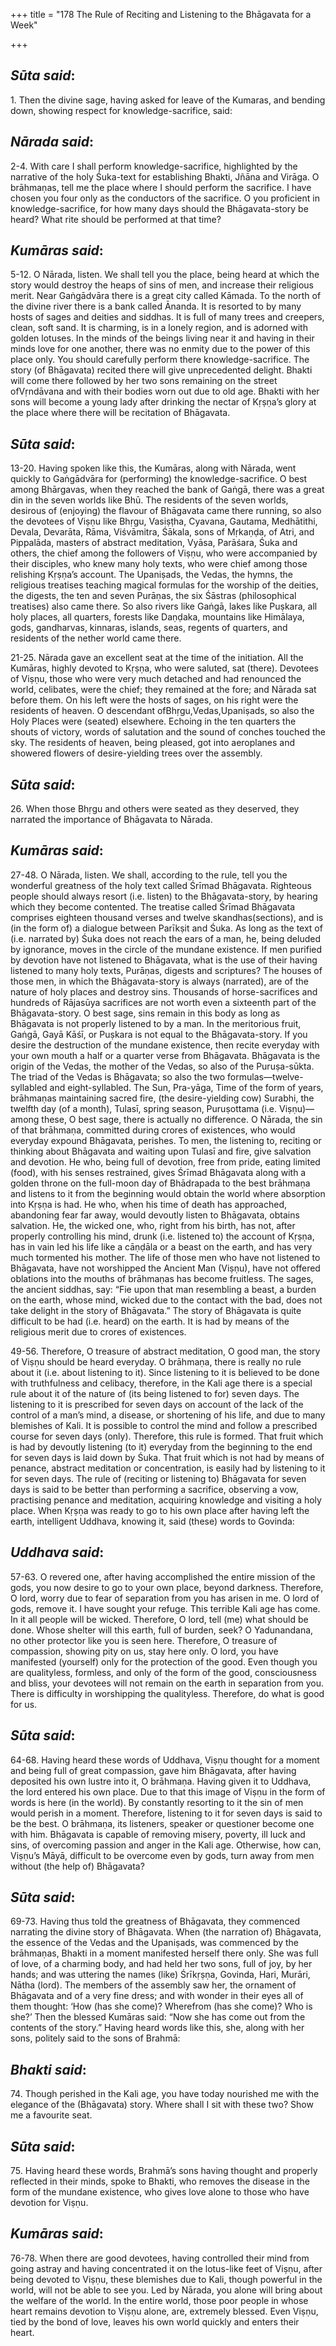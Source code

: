 +++
title = "178 The Rule of Reciting and Listening to the Bhāgavata for a Week"

+++
 

## *Sūta said*:

1\. Then the divine sage, having asked for leave of the Kumaras, and bending down, showing respect for knowledge-sacrifice, said:

## *Nārada said*:

2-4. With care I shall perform knowledge-sacrifice, highlighted by the narrative of the holy Śuka-text for establishing Bhakti, Jñāna and Virāga. O brāhmaṇas, tell me the place where I should perform the sacrifice. I have chosen you four only as the conductors of the sacrifice. O you proficient in knowledge-sacrifice, for how many days should the Bhāgavata-story be heard? What rite should be performed at that time?

## *Kumāras said*:

5-12. O Nārada, listen. We shall tell you the place, being heard at which the story would destroy the heaps of sins of men, and increase their religious merit. Near Gaṅgādvāra there is a great city called Kāmada. To the north of the divine river there is a bank called Ānanda. It is resorted to by many hosts of sages and deities and siddhas. It is full of many trees and creepers, clean, soft sand. It is charming, is in a lonely region, and is adorned with golden lotuses. In the minds of the beings living near it and having in their minds love for one another, there was no enmity due to the power of this place only. You should carefully perform there knowledge-sacrifice. The story (of Bhāgavata) recited there will give unprecedented delight. Bhakti will come there followed by her two sons remaining on the street ofVṛndāvana and with their bodies worn out due to old age. Bhakti with her sons will become a young lady after drinking the nectar of Kṛṣṇa’s glory at the place where there will be recitation of Bhāgavata.

## *Sūta said*:

13-20. Having spoken like this, the Kumāras, along with Nārada, went quickly to Gaṅgādvāra for (performing) the knowledge-sacrifice. O best among Bhārgavas, when they reached the bank of Gaṅgā, there was a great din in the seven worlds like Bhū. The residents of the seven worlds, desirous of (enjoying) the flavour of Bhāgavata came there running, so also the devotees of Viṣṇu like Bhṛgu, Vasiṣṭha, Cyavana, Gautama, Medhātithi, Devala, Devarāta, Rāma, Viśvāmitra, Śākala, sons of Mṛkaṇḍa, of Atri, and Pippalāda, masters of abstract meditation, Vyāsa, Parāśara, Śuka and others, the chief among the followers of Viṣṇu, who were accompanied by their disciples, who knew many holy texts, who were chief among those relishing Kṛṣṇa’s account. The Upaniṣads, the Vedas, the hymns, the religious treatises teaching magical formulas for the worship of the deities, the digests, the ten and seven Purāṇas, the six Śāstras (philosophical treatises) also came there. So also rivers like Gaṅgā, lakes like Puṣkara, all holy places, all quarters, forests like Daṇḍaka, mountains like Himālaya, gods, gandharvas, kinnaras, islands, seas, regents of quarters, and residents of the nether world came there.

21-25. Nārada gave an excellent seat at the time of the initiation. All the Kumāras, highly devoted to Kṛṣṇa, who were saluted, sat (there). Devotees of Viṣṇu, those who were very much detached and had renounced the world, celibates, were the chief; they remained at the fore; and Nārada sat before them. On his left were the hosts of sages, on his right were the residents of heaven. O descendant ofBhṛgu,Vedas,Upaniṣads, so also the Holy Places were (seated) elsewhere. Echoing in the ten quarters the shouts of victory, words of salutation and the sound of conches touched the sky. The residents of heaven, being pleased, got into aeroplanes and showered flowers of desire-yielding trees over the assembly.

## *Sūta said*:

26\. When those Bhṛgu and others were seated as they deserved, they narrated the importance of Bhāgavata to Nārada.

## *Kumāras said*:

27-48. O Nārada, listen. We shall, according to the rule, tell you the wonderful greatness of the holy text called Śrīmad Bhāgavata. Righteous people should always resort (i.e. listen) to the Bhāgavata-story, by hearing which they become contented. The treatise called Śrīmad Bhāgavata comprises eighteen thousand verses and twelve skandhas(sections), and is (in the form of) a dialogue between Parīkṣit and Śuka. As long as the text of (i.e. narrated by) Śuka does not reach the ears of a man, he, being deluded by ignorance, moves in the circle of the mundane existence. If men purified by devotion have not listened to Bhāgavata, what is the use of their having listened to many holy texts, Purāṇas, digests and scriptures? The houses of those men, in which the Bhāgavata-story is always (narrated), are of the nature of holy places and destroy sins. Thousands of horse-sacrifices and hundreds of Rājasūya sacrifices are not worth even a sixteenth part of the Bhāgavata-story. O best sage, sins remain in this body as long as Bhāgavata is not properly listened to by a man. In the meritorious fruit, Gaṅgā, Gayā Kāśī, or Puṣkara is not equal to the Bhāgavata-story. If you desire the destruction of the mundane existence, then recite everyday with your own mouth a half or a quarter verse from Bhāgavata. Bhāgavata is the origin of the Vedas, the mother of the Vedas, so also of the Puruṣa-sūkta. The triad of the Vedas is Bhāgavata; so also the two formulas—twelve-syllabled and eight-syllabled. The Sun, Pra-yāga, Time of the form of years, brāhmaṇas maintaining sacred fire, (the desire-yielding cow) Surabhi, the twelfth day (of a month), Tulasī, spring season, Puruṣottama (i.e. Viṣṇu)—among these, O best sage, there is actually no difference. O Nārada, the sin of that brāhmaṇa, committed during crores of existences, who would everyday expound Bhāgavata, perishes. To men, the listening to, reciting or thinking about Bhāgavata and waiting upon Tulasī and fire, give salvation and devotion. He who, being full of devotion, free from pride, eating limited (food), with his senses restrained, gives Śrīmad Bhāgavata along with a golden throne on the full-moon day of Bhādrapada to the best brāhmaṇa and listens to it from the beginning would obtain the world where absorption into Kṛṣṇa is had. He who, when his time of death has approached, abandoning fear far away, would devoutly listen to Bhāgavata, obtains salvation. He, the wicked one, who, right from his birth, has not, after properly controlling his mind, drunk (i.e. listened to) the account of Kṛṣṇa, has in vain led his life like a cāṇḍāla or a beast on the earth, and has very much tormented his mother. The life of those men who have not listened to Bhāgavata, have not worshipped the Ancient Man (Viṣṇu), have not offered oblations into the mouths of brāhmaṇas has become fruitless. The sages, the ancient siddhas, say: “Fie upon that man resembling a beast, a burden on the earth, whose mind, wicked due to the contact with the bad, does not take delight in the story of Bhāgavata.” The story of Bhāgavata is quite difficult to be had (i.e. heard) on the earth. It is had by means of the religious merit due to crores of existences.

49-56. Therefore, O treasure of abstract meditation, O good man, the story of Viṣṇu should be heard everyday. O brāhmaṇa, there is really no rule about it (i.e. about listening to it). Since listening to it is believed to be done with truthfulness and celibacy, therefore, in the Kali age there is a special rule about it of the nature of (its being listened to for) seven days. The listening to it is prescribed for seven days on account of the lack of the control of a man’s mind, a disease, or shortening of his life, and due to many blemishes of Kali. It is possible to control the mind and follow a prescribed course for seven days (only). Therefore, this rule is formed. That fruit which is had by devoutly listening (to it) everyday from the beginning to the end for seven days is laid down by Śuka. That fruit which is not had by means of penance, abstract meditation or concentration, is easily had by listening to it for seven days. The rule of (reciting or listening to) Bhāgavata for seven days is said to be better than performing a sacrifice, observing a vow, practising penance and meditation, acquiring knowledge and visiting a holy place. When Kṛṣṇa was ready to go to his own place after having left the earth, intelligent Uddhava, knowing it, said (these) words to Govinda:

## *Uddhava said*:

57-63. O revered one, after having accomplished the entire mission of the gods, you now desire to go to your own place, beyond darkness. Therefore, O lord, worry due to fear of separation from you has arisen in me. O lord of gods, remove it. I have sought your refuge. This terrible Kali age has come. In it all people will be wicked. Therefore, O lord, tell (me) what should be done. Whose shelter will this earth, full of burden, seek? O Yadunandana, no other protector like you is seen here. Therefore, O treasure of compassion, showing pity on us, stay here only. O lord, you have manifested (yourself) only for the protection of the good. Even though you are qualityless, formless, and only of the form of the good, consciousness and bliss, your devotees will not remain on the earth in separation from you. There is difficulty in worshipping the qualityless. Therefore, do what is good for us.

## *Sūta said*:

64-68. Having heard these words of Uddhava, Viṣṇu thought for a moment and being full of great compassion, gave him Bhāgavata, after having deposited his own lustre into it, O brāhmaṇa. Having given it to Uddhava, the lord entered his own place. Due to that this image of Viṣṇu in the form of words is here (in the world). By constantly resorting to it the sin of men would perish in a moment. Therefore, listening to it for seven days is said to be the best. O brāhmaṇa, its listeners, speaker or questioner become one with him. Bhāgavata is capable of removing misery, poverty, ill luck and sins, of overcoming passion and anger in the Kali age. Otherwise, how can, Viṣṇu’s Māyā, difficult to be overcome even by gods, turn away from men without (the help of) Bhāgavata?

## *Sūta said*:

69-73. Having thus told the greatness of Bhāgavata, they commenced narrating the divine story of Bhāgavata. When (the narration of) Bhāgavata, the essence of the Vedas and the Upaniṣads, was commenced by the brāhmaṇas, Bhakti in a moment manifested herself there only. She was full of love, of a charming body, and had held her two sons, full of joy, by her hands; and was uttering the names (like) Śrīkṛṣṇa, Govinda, Hari, Murāri, Nātha (lord). The members of the assembly saw her, the ornament of Bhāgavata and of a very fine dress; and with wonder in their eyes all of them thought: ‘How (has she come)? Wherefrom (has she come)? Who is she?’ Then the blessed Kumāras said: “Now she has come out from the contents of the story.” Having heard words like this, she, along with her sons, politely said to the sons of Brahmā:

## *Bhakti said*:

74\. Though perished in the Kali age, you have today nourished me with the elegance of the (Bhāgavata) story. Where shall I sit with these two? Show me a favourite seat.

## *Sūta said*:

75\. Having heard these words, Brahmā’s sons having thought and properly reflected in their minds, spoke to Bhakti, who removes the disease in the form of the mundane existence, who gives love alone to those who have devotion for Viṣṇu.

## *Kumāras said*:

76-78. When there are good devotees, having controlled their mind from going astray and having concentrated it on the lotus-like feet of Viṣṇu, after being devoted to Viṣṇu, these blemishes due to Kali, though powerful in the world, will not be able to see you. Led by Nārada, you alone will bring about the welfare of the world. In the entire world, those poor people in whose heart remains devotion to Viṣṇu alone, are, extremely blessed. Even Viṣṇu, tied by the bond of love, leaves his own world quickly and enters their heart.


